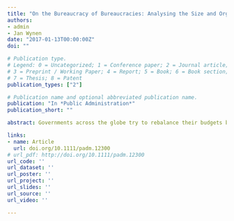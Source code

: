 ```yaml
---
title: "On the Bureaucracy of Bureaucracies: Analysing the Size and Organization of Overhead in Public Organizations"
authors:
- admin
- Jan Wynen
date: "2017-01-13T00:00:00Z"
doi: ""

# Publication type.
# Legend: 0 = Uncategorized; 1 = Conference paper; 2 = Journal article;
# 3 = Preprint / Working Paper; 4 = Report; 5 = Book; 6 = Book section;
# 7 = Thesis; 8 = Patent
publication_types: ["2"]

# Publication name and optional abbreviated publication name.
publication: "In *Public Administration*"
publication_short: ""

abstract: Governments across the globe try to rebalance their budgets by rationalizing overhead operations. When overhead‐reducing policies are adopted, it is important to understand why some central government organizations have a higher overhead than others, and why organizational models to produce overhead efficiencies are used to different degrees. This study focuses on the Flemish context to analyse differences between central government organizations in the size and organization of two overhead processes: human resources management (HRM ) and finance and control (FIN ). Significant effects are found for autonomy, organizational size, spatial dispersion and budgetary stress, yet effects vary according to whether HRM or FIN is considered and whether the focus is on the size or the organization of HRM or FIN . Our findings have practical implications to get a process‐sensitive understanding of the size and organization of overhead, and theoretical implications as they cast light on factors that shape decision‐making in public organizations.

links:
- name: Article
  url: doi.org/10.1111/padm.12300
# url_pdf: http://doi.org/10.1111/padm.12300
url_code: ''
url_dataset: ''
url_poster: ''
url_project: ''
url_slides: ''
url_source: ''
url_video: ''

---
```

